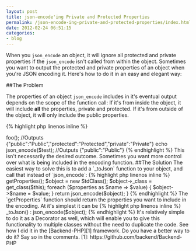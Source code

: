 ```yaml
---
layout: post
title: json-encode'ing Private and Protected Properties
permalink: /json-encode-ing-private-and-protected-properties/index.html
date: 2012-02-24 06:51:15
categories:
- blog
---
```



When you `json_encode` an object, it will ignore all protected and private properties if the `json_encode` isn't called from within the object. Sometimes you want to output the protected and private properties of an object when you're JSON encoding it. Here's how to do it in an easy and elegant way:<!--break-->

##The Problem

The properties of an object `json_encode` includes in it's eventual output depends on the scope of the function call: If it's from inside the object, it will include **all** the properties, private and protected. If it's from outside of the object, it will only include the public properties.

{% highlight php linenos inline %}
<?php
class Tester
{
    public $public       = 'Public';
    protected $protected = 'Protected';
    private $private     = 'Private';
    function foo()
    {
        echo json_encode($this);
    }
}
$test = new Tester();
$test->foo(); //Outputs {"public":"Public","protected":"Protected","private":"Private"}
echo json_encode($test); //Outputs {"public":"Public"}
{% endhighlight %}

This isn't necessarily the desired outcome. Sometimes you want more control over what is being included in the encoding function.

##The Solution

The easiest way to solve this is to add a `_toJson` function to your object, and call that instead of `json_encode`:

{% highlight php linenos inline %}
<?php
public function _toJson()
{
    $properties = $this->getProperties();
    $object     = new StdClass();
    $object->_class      = get_class($this);
    foreach ($properties as $name => $value) {
        $object->$name = $value;
    }
    return json_encode($object);
}
{% endhighlight %}

The `getProperties` function should return the properties you want to include in the encoding. At it's simplest it can be

{% highlight php linenos inline %}
<?php
    public function getProperties()
    {
        return get_object_vars($this);
    }
{% endhighlight %}

Then, to call it, just check if the function exists, otherwise just call json_encode:

{% highlight php linenos inline %}
<?php
    echo method_exists($object, '_toJson') ? $object->_toJson() : json_encode($object);
{% endhighlight %}

It's relatively simple to do it as a Decorator as well, which will enable you to give this functionality to multiple classes without the need to duplicate the code. See how I did it in the [Backend-PHP][1] framework.

Do you have a better way to do it? Say so in the comments.

[1]: https://github.com/backend/Backend-PHP
